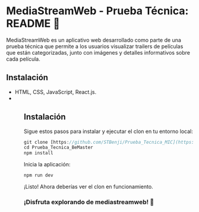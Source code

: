 # MediaStreamWeb - Prueba Técnica: README 🚀
MediaStreamWeb es un aplicativo web desarrollado como parte de una prueba técnica que permite a los usuarios visualizar trailers de películas que están categorizadas, junto con imágenes y detalles informativos sobre cada película. 

## Instalación
<ul>
  <li>HTML, CSS, JavaScript, React.js.<li/>  
<ul/>
  
## Instalación
Sigue estos pasos para instalar y ejecutar el clon en tu entorno local:

```js
git clone [https://github.com/STBenji/Prueba_Tecnica_MIC](https://github.com/STBenji/Prueba_Tecnica_BeMaster).git
cd Prueba_Tecnica_BeMaster
npm install
```
Inicia la aplicación:

```js
npm run dev
```
¡Listo! Ahora deberías ver el clon en funcionamiento.

### ¡Disfruta explorando de mediastreamweb! 🚀
